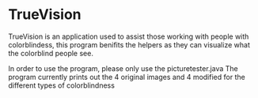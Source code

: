 # TrueVision
TrueVision is an application used to assist those working with people with colorblindess, this program benifits the helpers as they can visualize what the colorblind people see.

In order to use the program, please only use the picturetester.java
The program currently prints out the 4 original images and 4 modified for the different types of colorblindness
